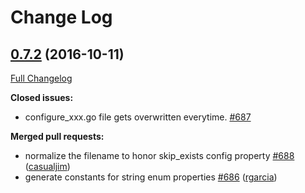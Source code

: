 # Change Log

## [0.7.2](https://github.com/protodev-site/go-swagger/tree/0.7.2) (2016-10-11)
[Full Changelog](https://github.com/protodev-site/go-swagger/compare/0.7.1...0.7.2)

**Closed issues:**

- configure\_xxx.go file gets overwritten everytime. [\#687](https://github.com/protodev-site/go-swagger/issues/687)

**Merged pull requests:**

- normalize the filename to honor skip\_exists config property [\#688](https://github.com/protodev-site/go-swagger/pull/688) ([casualjim](https://github.com/casualjim))
- generate constants for string enum properties [\#686](https://github.com/protodev-site/go-swagger/pull/686) ([rgarcia](https://github.com/rgarcia))
